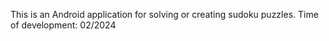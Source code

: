 This is an Android application for solving or creating sudoku puzzles. Time of development: 02/2024
